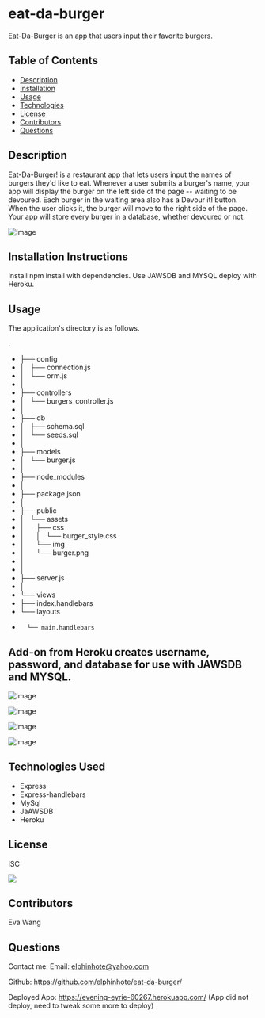 # eat-da-burger

Eat-Da-Burger is an app that users input their favorite burgers. 

## Table of Contents
* [Description](#description)
* [Installation](#installation)
* [Usage](#usage)
* [Technologies](#technologies)
* [License](#license)
* [Contributors](#contributors)
* [Questions](#questions)

## Description
Eat-Da-Burger! is a restaurant app that lets users input the names of burgers they'd like to eat.
Whenever a user submits a burger's name, your app will display the burger on the left side of the page -- waiting to be devoured.
Each burger in the waiting area also has a Devour it! button. When the user clicks it, the burger will move to the right side of the page.
Your app will store every burger in a database, whether devoured or not.

![image](https://user-images.githubusercontent.com/65749636/113531136-c9db2e00-957c-11eb-9812-0528a386a939.png)

## Installation Instructions
Install npm install with dependencies.  Use JAWSDB and MYSQL deploy with Heroku.

## Usage
 The application's directory is as follows.
 

.
* ├── config
* │   ├── connection.js
* │   └── orm.js
* │ 
* ├── controllers
* │   └── burgers_controller.js
* │
* ├── db
* │   ├── schema.sql
* │   └── seeds.sql
* │
* ├── models
* │   └── burger.js
* │ 
* ├── node_modules
* │ 
* ├── package.json
* │
* ├── public
* │   └── assets
* │       ├── css
* │       │   └── burger_style.css
* │       └── img
* │           └── burger.png
* │   
* │
* ├── server.js
* │ 
* └── views
*   ├── index.handlebars
*  └── layouts
*       └── main.handlebars

## Add-on from Heroku creates username, password, and database for use with JAWSDB and MYSQL.

![image](https://user-images.githubusercontent.com/65749636/113531429-9d73e180-957d-11eb-92c0-1194afeeaa90.png)

![image](https://user-images.githubusercontent.com/65749636/113531379-7a493200-957d-11eb-86db-0a13d022379a.png)

![image](https://user-images.githubusercontent.com/65749636/113530542-263d4e00-957b-11eb-831f-e47479332ec8.png)

![image](https://user-images.githubusercontent.com/65749636/113529844-6e5b7100-9579-11eb-9dd5-37e07d793404.png)


## Technologies Used
* Express
* Express-handlebars
* MySql
* JaAWSDB
* Heroku


## License
ISC

<img src="https://img.shields.io/badge/LICENSE-isc-green"/>


## Contributors
Eva Wang

## Questions
Contact me:
Email: [elphinhote@yahoo.com](elphinhote@yahoo.com)

Github: https://github.com/elphinhote/eat-da-burger/

Deployed App: https://evening-eyrie-60267.herokuapp.com/ (App did not deploy, need to tweak some more to deploy)
